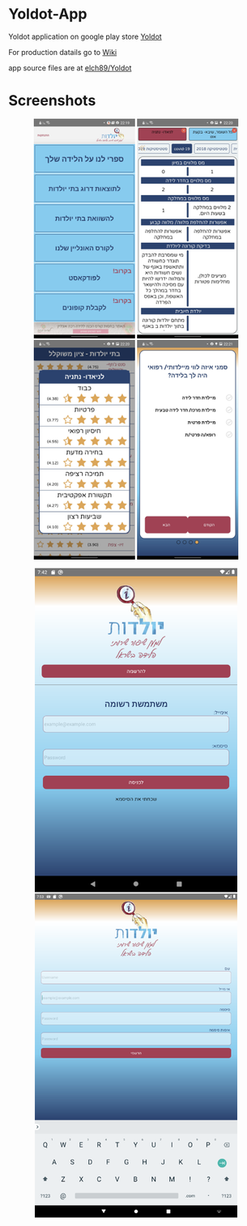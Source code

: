 # Yoldot-App
Yoldot application
on google play store [Yoldot](https://play.google.com/store/apps/details?id=com.yoldot)

For production datails go to [Wiki](https://github.com/elch89/Yoldot-App/wiki)


app source files are at [elch89/Yoldot](https://github.com/elch89/Yoldot)



# Screenshots
<p align="center">
<img src="https://github.com/elch89/Yoldot-App/blob/bf3d46665a95ea8378746b5668bd7a6b39ddcffa/screenshots/galaxy%20a50%20api%2030/Screenshot_20210425-221957_%20-%20%20%20%20%20.jpg" width="200">
<img src="https://github.com/elch89/Yoldot-App/blob/bf3d46665a95ea8378746b5668bd7a6b39ddcffa/screenshots/galaxy%20a50%20api%2030/Screenshot_20210425-222022_%20-%20%20%20%20%20.jpg" width="200">
<img src="https://github.com/elch89/Yoldot-App/blob/bf3d46665a95ea8378746b5668bd7a6b39ddcffa/screenshots/galaxy%20a50%20api%2030/Screenshot_20210425-222034_%20-%20%20%20%20%20.jpg" width="200">
<img src="https://github.com/elch89/Yoldot-App/blob/bf3d46665a95ea8378746b5668bd7a6b39ddcffa/screenshots/galaxy%20a50%20api%2030/Screenshot_20210425-222101_%20-%20%20%20%20%20.jpg" width="200">
  </p>
<p align="center">
<img src="https://github.com/elch89/Yoldot-App/blob/bf3d46665a95ea8378746b5668bd7a6b39ddcffa/screenshots/nexus%207%20inch/Screenshot_1619379731.png" width="400">
<img src="https://github.com/elch89/Yoldot-App/blob/bf3d46665a95ea8378746b5668bd7a6b39ddcffa/screenshots/wxga%2010.1%20inch/Screenshot_1619380390.png" width="400">
  </p>
